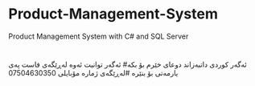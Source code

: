 # Product-Management-System
Product Management System with C# and SQL Server
#
ئه‌گه‌ر كوردی داتبه‌زاند دوعای خێرم بۆ بكه‌#
ئه‌گه‌ر توانیت ئه‌وه‌ له‌ڕێگه‌ی فاست په‌ی یارمه‌تی بۆ بنێره‌
#له‌ڕێگه‌ی ژماره‌ مۆبایلی 07504630350
